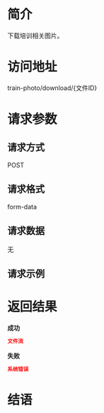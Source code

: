 # 简介
下载培训相关图片。

# 访问地址
train-photo/download/{文件ID}

# 请求参数

## 请求方式
POST

## 请求格式
form-data

## 请求数据
无


## 请求示例


# 返回结果
**成功**
```json
文件流
```

**失败**
```json
系统错误
```

# 结语
